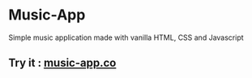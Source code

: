 # Music-App
Simple music application made with vanilla HTML, CSS and Javascript
## Try it : <a href="https://yudz-music.yudaaanugrah.repl.co">music-app.co</a>
